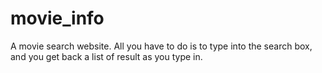 # movie_info
A movie search website. All you have to do is to type into the search box, and you get back a list of result as you type in. 
